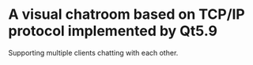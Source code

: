 # A visual chatroom based on TCP/IP protocol implemented by Qt5.9
Supporting multiple clients chatting with each other.  
